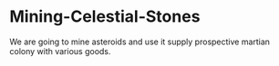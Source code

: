 # Mining-Celestial-Stones

We are going to mine asteroids and use it supply prospective martian colony with various goods.
